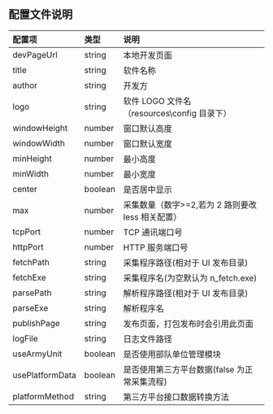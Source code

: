 ## 配置文件说明

| 配置项          | 类型    | 说明                                              |
| :-------------- | :------ | :------------------------------------------------ |
| devPageUrl      | string  | 本地开发页面                                      |
| title           | string  | 软件名称                                          |
| author          | string  | 开发方                                            |
| logo            | string  | 软件 LOGO 文件名（resources\config 目录下）       |
| windowHeight    | number  | 窗口默认高度                                      |
| windowWidth     | number  | 窗口默认宽度                                      |
| minHeight       | number  | 最小高度                                          |
| minWidth        | number  | 最小宽度                                          |
| center          | boolean | 是否居中显示                                      |
| max             | number  | 采集数量（数字>=2,若为 2 路则要改 less 相关配置） |
| tcpPort         | number  | TCP 通讯端口号                                    |
| httpPort        | number  | HTTP 服务端口号                                   |
| fetchPath       | string  | 采集程序路径(相对于 UI 发布目录)                  |
| fetchExe        | string  | 采集程序名(为空默认为 n_fetch.exe)                |
| parsePath       | string  | 解析程序路径(相对于 UI 发布目录)                  |
| parseExe        | string  | 解析程序名                                        |
| publishPage     | string  | 发布页面，打包发布时会引用此页面                  |
| logFile         | string  | 日志文件路径                                      |
| useArmyUnit     | boolean | 是否使用部队单位管理模块                          |
| usePlatformData | boolean | 是否使用第三方平台数据(false 为正常采集流程)      |
| platformMethod  | string  | 第三方平台接口数据转换方法                        |
